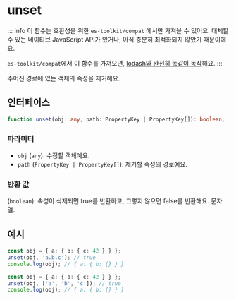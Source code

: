 # unset

::: info
이 함수는 호환성을 위한 `es-toolkit/compat` 에서만 가져올 수 있어요. 대체할 수 있는 네이티브 JavaScript API가 있거나, 아직 충분히 최적화되지 않았기 때문이에요.

`es-toolkit/compat`에서 이 함수를 가져오면, [lodash와 완전히 똑같이 동작](../../../compatibility.md)해요.
:::

주어진 경로에 있는 객체의 속성을 제거해요.

## 인터페이스

```typescript
function unset(obj: any, path: PropertyKey | PropertyKey[]): boolean;
```

### 파라미터

- `obj` (`any`): 수정할 객체예요.
- `path` (`PropertyKey | PropertyKey[]`): 제거할 속성의 경로예요.

### 반환 값

(`boolean`): 속성이 삭제되면 true를 반환하고, 그렇지 않으면 false를 반환해요.
문자열.

## 예시

```typescript
const obj = { a: { b: { c: 42 } } };
unset(obj, 'a.b.c'); // true
console.log(obj); // { a: { b: {} } }

const obj = { a: { b: { c: 42 } } };
unset(obj, ['a', 'b', 'c']); // true
console.log(obj); // { a: { b: {} } }
```
